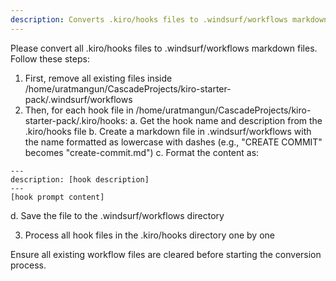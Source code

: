 ```yaml
---
description: Converts .kiro/hooks files to .windsurf/workflows markdown files with the proper naming convention and content format
---
```


Please convert all .kiro/hooks files to .windsurf/workflows markdown files. Follow these steps:

1. First, remove all existing files inside /home/uratmangun/CascadeProjects/kiro-starter-pack/.windsurf/workflows
2. Then, for each hook file in /home/uratmangun/CascadeProjects/kiro-starter-pack/.kiro/hooks:
   a. Get the hook name and description from the .kiro/hooks file
   b. Create a markdown file in .windsurf/workflows with the name formatted as lowercase with dashes (e.g., "CREATE COMMIT" becomes "create-commit.md")
   c. Format the content as:

```
---
description: [hook description]
---
[hook prompt content]
```

d. Save the file to the .windsurf/workflows directory

3. Process all hook files in the .kiro/hooks directory one by one

Ensure all existing workflow files are cleared before starting the conversion process.
